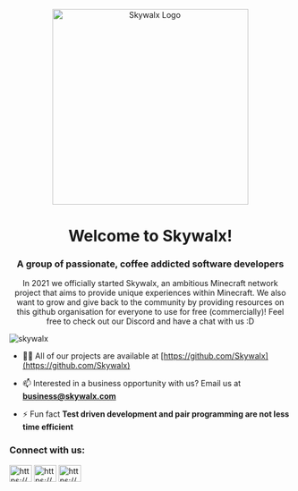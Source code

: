 <p align="center">
<img src="https://i.imgur.com/gwI0AqH.png" alt="Skywalx Logo" width="350" height="350"/>
</p>
<h1 align="center">Welcome to Skywalx!</h1>
<h3 align="center">A group of passionate, coffee addicted software developers</h3>

<p align="center">
In 2021 we officially started Skywalx, an ambitious Minecraft network project that aims to provide unique
experiences within Minecraft. We also want to grow and give back to the community by providing resources on this github
organisation for everyone to use for free (commercially)! Feel free to check out our Discord and have a chat with us :D
</p>

<p align="left"> <img src="https://komarev.com/ghpvc/?username=skywalx&label=Profile%20views&color=0e75b6&style=flat" alt="skywalx" /> </p>

- 👨‍💻 All of our projects are available at [https://github.com/Skywalx](https://github.com/Skywalx)

- 📫 Interested in a business opportunity with us? Email us at **business@skywalx.com**

- ⚡ Fun fact **Test driven development and pair programming are not less time efficient**

<h3 align="left">Connect with us:</h3>
<p align="left">
<a href="https://discord.gg/https://discord.skywalx.com" target="blank"><img align="center" src="https://raw.githubusercontent.com/rahuldkjain/github-profile-readme-generator/master/src/images/icons/Social/discord.svg" alt="https://discord.skywalx.com" height="30" width="40" /></a>
<a href="https://www.youtube.com/c/https://youtube.com/@skywalx" target="blank"><img align="center" src="https://raw.githubusercontent.com/rahuldkjain/github-profile-readme-generator/master/src/images/icons/Social/youtube.svg" alt="https://youtube.com/@skywalx" height="30" width="40" /></a>
<a href="https://linkedin.com/in/https://www.linkedin.com/company/skywalx/" target="blank"><img align="center" src="https://raw.githubusercontent.com/rahuldkjain/github-profile-readme-generator/master/src/images/icons/Social/linked-in-alt.svg" alt="https://www.linkedin.com/company/skywalx/" height="30" width="40" /></a>
</p>
